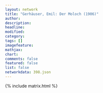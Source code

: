 ```yaml
---
layout: network
title: "Gerhäuser, Emil: Der Moloch (1906)"
author:
description:
headline:
modified:
category:
tags: []
imagefeature: 
mathjax: 
chart: 
comments: false
featured: false
list: false
networkdata: 398.json
---
```

{% include matrix.html %}
